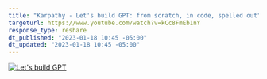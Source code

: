 ```yaml
---
title: "Karpathy - Let's build GPT: from scratch, in code, spelled out"
targeturl: https://www.youtube.com/watch?v=kCc8FmEb1nY 
response_type: reshare
dt_published: "2023-01-18 10:45 -05:00"
dt_updated: "2023-01-18 10:45 -05:00"
---
```


[![Let's build GPT](https://yewtu.be/vi/kCc8FmEb1nY/maxres.jpg)](https://www.youtube.com/watch?v=kCc8FmEb1nY "Let's build GPT")